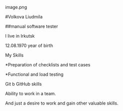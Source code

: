 image.png

#Volkova Liudmila

##manual software tester

I live in Irkutsk

12.08.1970 year of birth

My Skills

*Preparation of checklists and test cases

*Functional and load testing

Git b GitHub skills

Ability to work in a team.

And just a desire to work and gain other valuable skills.
